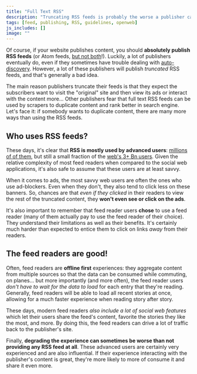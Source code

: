 ```yaml
---
title: "Full Text RSS"
description: "Truncating RSS feeds is probably the worse a publisher can do: it degrades the experience of savvy users who chose to follow the RSS feed."
tags: [feed, publishing, RSS, guidelines, openweb]
js_includes: []
image: ""
---
```


Of course, if your website publishes content, you should **absolutely publish RSS feeds** (or Atom feeds, [but not both](/gospel/feeds/atom-or-rss-not-both/)!). Luckily, a lot of publishers eventually do, even if they sometimes have trouble dealing with [auto-discovery](/rss-autodiscovery/). However, a lot of these publishers will publish *truncated* RSS feeds, and that's generally a bad idea.

The main reason publishers truncate their feeds is that they expect the subscribers want to visit the "original" site and then view its ads or interact with the content more... Other publishers fear that full text RSS feeds can be used by scrapers to duplicate content and rank better in search engine. Let's face it: if somebody wants to duplicate content, there are many more ways than using the RSS feeds.

## Who uses RSS feeds?

These days, it's clear that **RSS is mostly used by advanced users**: [millions of of them](http://www.businessinsider.com/feedly-2014-2?IR=T), but still a small fraction of the [web's 3+ Bn users](http://www.internetlivestats.com/internet-users/). Given the relative complexity of most feed readers when compared to the social web applications, it's also safe to assume that these users are at least savvy.

When it comes to ads, the most savvy web users are often the ones who use ad-blockers. Even when they don't, they also tend to click less on these banners. So, chances are that *even if they clicked* in their readers to view the rest of the truncated content, they **won't even see or click on the ads**.

It's also important to remember that feed reader users **chose** to use a feed reader (many of them actually pay to use the feed reader of their choice). They understand their limitations as well as their benefits. It's certainly much harder than expected to entice them to click on links *away* from their readers.

## The feed readers are good!

Often, feed readers are **offline first** experiences: they aggregate content from multiple sources so that the data can be consumed while commuting, on planes... but more importantly (and more often), the feed reader users *don't have to wait for the data to load* for each entry that they're reading. Generally, feed readers will be able to load all recent stories at once, allowing for a much faster experience when reading story after story.

These days, modern feed readers *also include a lot of social web features* which let their users share the feed's content, favorite the stories they like the most, and more. By doing this, the feed readers can drive a lot of traffic back to the publisher's site.

Finally, **degrading the experience can sometimes be worse than not providing any RSS feed at all**. These advanced users are certainly very experienced and are also influential. If their experience interacting with the publisher's content is great, they're more likely to more of consume it and share it even more.
